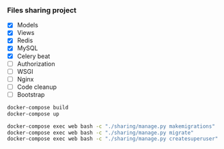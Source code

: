 ### Files sharing project
- [X] Models
- [X] Views
- [X] Redis
- [X] MySQL
- [X] Celery beat
- [ ] Authorization
- [ ] WSGI
- [ ] Nginx
- [ ] Code cleanup
- [ ] Bootstrap
```sh
docker-compose build
docker-compose up

docker-compose exec web bash -c "./sharing/manage.py makemigrations"
docker-compose exec web bash -c "./sharing/manage.py migrate"
docker-compose exec web bash -c "./sharing/manage.py createsuperuser"
```
